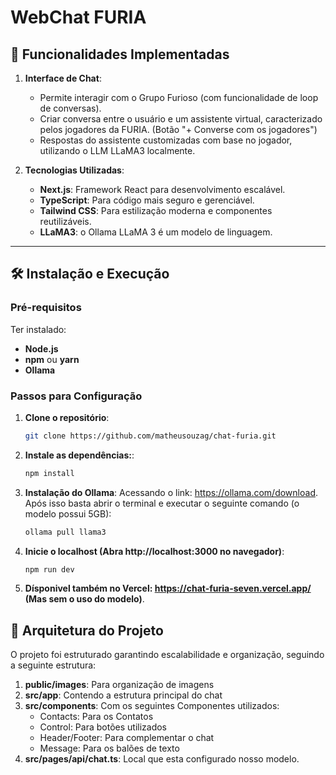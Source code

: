 # WebChat FURIA

## 🚀 Funcionalidades Implementadas

1. **Interface de Chat**:
   - Permite interagir com o Grupo Furioso (com funcionalidade de loop de conversas).
   - Criar conversa entre o usuário e um assistente virtual, caracterizado pelos jogadores da FURIA. (Botão "+ Converse com os jogadores") 
   - Respostas do assistente customizadas com base no jogador, utilizando o LLM LLaMA3 localmente.

2. **Tecnologias Utilizadas**:
   - **Next.js**: Framework React para desenvolvimento escalável.
   - **TypeScript**: Para código mais seguro e gerenciável.
   - **Tailwind CSS**: Para estilização moderna e componentes reutilizáveis.
   - **LLaMA3**: o Ollama LLaMA 3 é um modelo de linguagem.
---

## 🛠️ Instalação e Execução

### Pré-requisitos
Ter instalado:
- **Node.js**
- **npm** ou **yarn**
- **Ollama**

### Passos para Configuração
1. **Clone o repositório**:
   ```bash
   git clone https://github.com/matheusouzag/chat-furia.git

2. **Instale as dependências:**:
   ```bash
   npm install

3. **Instalação do Ollama**:
   Acessando o link: https://ollama.com/download.
   Após isso basta abrir o terminal e executar o seguinte comando (o modelo possui 5GB):
   ```bash
   ollama pull llama3

4. **Inicie o localhost (Abra http://localhost:3000 no navegador)**:
   ```bash
   npm run dev
   
5. **Dísponivel também no Vercel: https://chat-furia-seven.vercel.app/ (Mas sem o uso do modelo)**.

## 🧱 Arquitetura do Projeto

O projeto foi estruturado garantindo escalabilidade e organização, seguindo a seguinte estrutura:

1. **public/images**: Para organização de imagens
2. **src/app**: Contendo a estrutura principal do chat
3. **src/components**: Com os seguintes Componentes utilizados:
   - Contacts: Para os Contatos
   - Control: Para botões utilizados
   - Header/Footer: Para complementar o chat
   - Message: Para os balões de texto
4. **src/pages/api/chat.ts**: Local que esta configurado nosso modelo.
